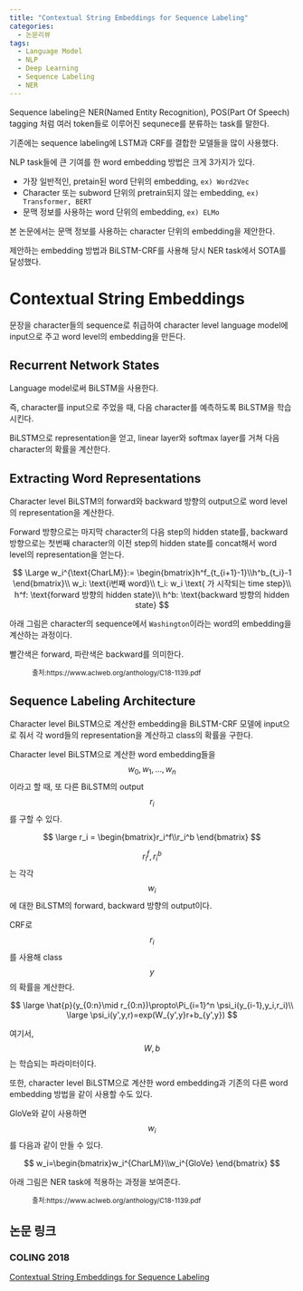 ```yaml
---
title: "Contextual String Embeddings for Sequence Labeling"
categories:
  - 논문리뷰
tags:
  - Language Model
  - NLP
  - Deep Learning
  - Sequence Labeling
  - NER
---
```


Sequence labeling은 NER(Named Entity Recognition), POS(Part Of Speech) tagging 처럼 여러 token들로 이루어진 sequnece를 분류하는 task를 말한다.

기존에는 sequence labeling에 LSTM과 CRF를 결합한 모델들을 많이 사용했다.

NLP task들에 큰 기여를 한 word embedding 방법은 크게 3가지가 있다.

* 가장 일반적인, pretain된 word 단위의 embedding, `ex) Word2Vec` 
* Character 또는 subword 단위의 pretrain되지 않는 embedding, `ex) Transformer, BERT`
* 문맥 정보를 사용하는 word 단위의 embedding, `ex) ELMo`

본 논문에서는 문맥 정보를 사용하는 character 단위의 embedding을 제안한다.

제안하는 embedding 방법과 BiLSTM-CRF를 사용해 당시 NER task에서 SOTA를 달성했다.



# Contextual String Embeddings

문장을 character들의 sequence로 취급하여 character level language model에 input으로 주고 word level의 embedding을 만든다.



## Recurrent Network States

Language model로써 BiLSTM을 사용한다.

즉, character를 input으로 주었을 때, 다음 character를 예측하도록 BiLSTM을 학습시킨다.

BiLSTM으로 representation을 얻고, linear layer와 softmax layer를  거쳐 다음 character의 확률을 계산한다.



## Extracting Word Representations

Character level BiLSTM의 forward와 backward 방향의 output으로 word level의 representation을 계산한다.

Forward 방향으로는 마지막 character의 다음 step의 hidden state를, backward 방향으로는 첫번째 character의 이전 step의 hidden state를 concat해서 word level의 representation을 얻는다.


$$
\Large w_i^{\text{CharLM}}:= \begin{bmatrix}h^f_{t_{i+1}-1}\\h^b_{t_i}-1 \end{bmatrix}\\
w_i: \text{i번째 word}\\
t_i: w_i \text{ 가 시작되는 time step}\\
h^f: \text{forward 방향의 hidden state}\\
h^b: \text{backward 방향의 hidden state}
$$


아래 그림은 character의 sequence에서 `Washington`이라는 word의 embedding을 계산하는 과정이다.

빨간색은 forward, 파란색은 backward를 의미한다.

<figure class="align-center" style="width:600px">
  <img src="{{ site.url }}{{ site.baseurl }}/assets/images/review/post27/flair1.png" alt="">
  <figcaption style="font-size:12px">출처:https://www.aclweb.org/anthology/C18-1139.pdf</figcaption>
</figure> 



## Sequence Labeling Architecture

Character level BiLSTM으로 계산한 embedding을 BiLSTM-CRF 모델에 input으로 줘서 각 word들의 representation을 계산하고 class의 확률을 구한다.

Character level BiLSTM으로 계산한 word embedding들을 $$w_0, w_1,...,w_n$$이라고 할 때, 또 다른 BiLSTM의 output $$r_i$$를 구할 수 있다.


$$
\large r_i = \begin{bmatrix}r_i^f\\r_i^b \end{bmatrix}
$$


$$r_i^f,r_i^b$$는 각각 $$w_i$$에 대한 BiLSTM의 forward, backward 방향의 output이다.

CRF로 $$r_i$$를 사용해 class $$y$$의 확률을 계산한다.


$$
\large \hat{p}(y_{0:n}\mid r_{0:n})\propto\Pi_{i=1}^n \psi_i(y_{i-1},y_i,r_i)\\
\large \psi_i(y',y,r)=exp(W_{y',y}r+b_{y',y})
$$


여기서, $$W,b$$는 학습되는 파라미터이다.

또한, character level BiLSTM으로 계산한 word embedding과 기존의 다른 word embedding 방법을 같이 사용할 수도 있다.

GloVe와 같이 사용하면 $$w_i$$를 다음과 같이 만들 수 있다.


$$
w_i=\begin{bmatrix}w_i^{CharLM}\\w_i^{GloVe} \end{bmatrix}
$$


아래 그림은 NER task에 적용하는 과정을 보여준다.

<figure class="align-center" style="width:600px">
  <img src="{{ site.url }}{{ site.baseurl }}/assets/images/review/post27/flair2.png" alt="">
  <figcaption style="font-size:12px">출처:https://www.aclweb.org/anthology/C18-1139.pdf</figcaption>
</figure>



## 논문 링크

### COLING 2018

[Contextual String Embeddings for Sequence Labeling](https://www.aclweb.org/anthology/C18-1139)

